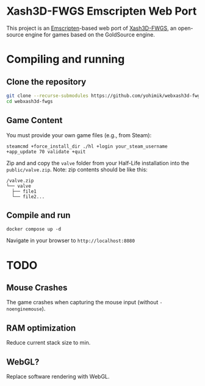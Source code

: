 # Xash3D-FWGS Emscripten Web Port

This project is an [Emscripten](https://emscripten.org/)-based web port of [Xash3D-FWGS](https://github.com/FWGS/xash3d-fwgs), an open-source engine for games based on the GoldSource engine.

# Compiling and running 

## Clone the repository

```bash
git clone --recurse-submodules https://github.com/yohimik/webxash3d-fwgs.git
cd webxash3d-fwgs
```

## Game Content

You must provide your own game files (e.g., from Steam):
```shell
steamcmd +force_install_dir ./hl +login your_steam_username +app_update 70 validate +quit
```

Zip and and copy the `valve` folder from your Half-Life installation into the `public/valve.zip`.
Note: zip contents should be like this:
```shell
/valve.zip
└── valve                  
  ├── file1           
  └── file2...  
```


## Compile and run

```shell
docker compose up -d
```

Navigate in your browser to `http://localhost:8080`

# TODO

## Mouse Crashes

The game crashes when capturing the mouse input (without `-noenginemouse`).

## RAM optimization

Reduce current stack size to min.

## WebGL?

Replace software rendering with WebGL.
